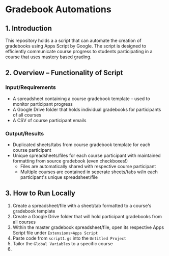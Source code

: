 # Gradebook Automations
## 1. Introduction
This repository holds a a script that can automate the creation of gradebooks using Apps Script by Google. The script is designed to efficiently communicate course progress to students participating in a course that uses mastery based grading.

## 2. Overview – Functionality of Script
### Input/Requirements
- A spreadsheet containing a course gradebook template – used to monitor participant progress 
- A Google Drive folder that holds individual gradebooks for participants of all courses
- A CSV of course participant emails

### Output/Results
- Duplicated sheets/tabs from course gradebook template for each course participant
- Unique spreadsheets/files for each course participant with maintained formatting from source gradebook (even checkboxes!)
  - Files are automatically shared with respective course participant
  - Multiple courses are contained in seperate sheets/tabs w/in each participant's unique spreadsheet/file

## 3. How to Run Locally
1. Create a spreadsheet/file with a sheet/tab formatted to a course's gradebook template
2. Create a Google Drive folder that will hold participant gradebooks from all courses
3. Within the master gradebook spreadsheet/file, open its respective Apps Script file under `Extensions>Apps Script`
4. Paste code from `script1.gs` into the `Untitled Project`
5. Tailor the `Global Variables` to a specific course
6. 
